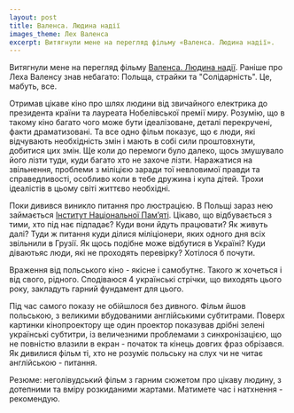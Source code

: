 ```yaml
---
layout: post
title: Валенса. Людина надії
images_theme: Лех Валенса
excerpt: Витягнули мене на перегляд фільму «Валенса. Людина надії».
---
```



Витягнули мене на перегляд фільму [Валенса. Людина надії](http://molodist.com/program_catalogue/50). Раніше про Леха Валенсу знав небагато: Польща, страйки та "Солідарність". Це, мабуть, все. 

Отримав цікаве кіно про шлях людини від звичайного електрика до президента країни та лауреата Нобелівської премії миру. Розумію, що в такому кіно багато чого може бути ідеалізоване, деталі перекручені, факти драматизовані. Та все одно фільм показує, що є люди, які відчувають необхідність змін і мають в собі сили проштовхнути, добитися цих змін. Ще коли до перемоги було далеко, щось змушувало його лізти туди, куди багато хто не захоче лізти. Наражатися на звільнення, проблеми з міліцією заради тої невловимої правди та справедливості, особливо коли в тебе дружина і купа дітей. Трохи ідеалістів в цьому світі життєво необхідні.

Поки дивився виникло питання про люстрацією. В Польщі зараз нею займається [Інститут Національної Пам’яті](http://uk.wikipedia.org/wiki/%D0%86%D0%BD%D1%81%D1%82%D0%B8%D1%82%D1%83%D1%82_%D0%BD%D0%B0%D1%86%D1%96%D0%BE%D0%BD%D0%B0%D0%BB%D1%8C%D0%BD%D0%BE%D1%97_%D0%BF%D0%B0%D0%BC%27%D1%8F%D1%82%D1%96_%28%D0%9F%D0%BE%D0%BB%D1%8C%D1%89%D0%B0%29). Цікаво, що відбувається з тими, хто під нає підпадає? Куди вони йдуть працювати? Як живуть далі? Туди ж питання куди ділися міліціонери, яких одного дня всіх звільнили в Грузії. Як щось подібне може відбутися в Україні? Куди діваютьяс люди, які не проходять перевірку? Хотілося б почути.

Враження від польського кіно - якісне і самобутнє. Такого ж хочеться і від свого, рідного. Сподіваюся 4 українські стрічки, що виходять цього року, закладуть гарний фундамент для цього. 

Під час самого показу не обійшлося без дивного. Фільм йшов польською, з великими вбудованими англійськими субтитрами. Поверх картинки кінопроектору ще один проектор показував дрібні зелені українські субтитри, із величезними проблемами з синхронізацією, що не повністю влазили в екран - початок та кінець довгих фраз обрізався. Як дивилися фільм ті, хто не розуміє польську на слух чи не читає англійською - питання.

Резюме: неголівудський фільм з гарним сюжетом про цікаву людину, з дотепними та вміру розкиданими жартами. Матимете час і натхнення - рекомендую.